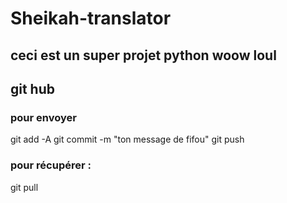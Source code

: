 # Sheikah-translator
## ceci est un super projet python woow loul
## git hub
### pour envoyer
git add -A
git commit -m "ton message de fifou"
git push
### pour récupérer :
git pull
